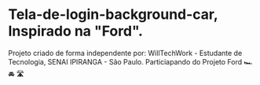 # Tela-de-login-background-car, Inspirado na "Ford".
Projeto criado de forma independente por: WillTechWork - Estudante de Tecnologia, SENAI IPIRANGA - São Paulo.
Particiapando do Projeto Ford<Enter> 🏎️ 🚘 🛣️
